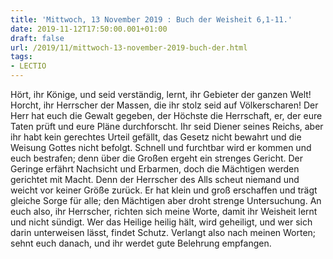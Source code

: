 ```yaml
---
title: 'Mittwoch, 13 November 2019 : Buch der Weisheit 6,1-11.'
date: 2019-11-12T17:50:00.001+01:00
draft: false
url: /2019/11/mittwoch-13-november-2019-buch-der.html
tags: 
- LECTIO
---
```


Hört, ihr Könige, und seid verständig, lernt, ihr Gebieter der ganzen Welt! Horcht, ihr Herrscher der Massen, die ihr stolz seid auf Völkerscharen! Der Herr hat euch die Gewalt gegeben, der Höchste die Herrschaft, er, der eure Taten prüft und eure Pläne durchforscht. Ihr seid Diener seines Reichs, aber ihr habt kein gerechtes Urteil gefällt, das Gesetz nicht bewahrt und die Weisung Gottes nicht befolgt. Schnell und furchtbar wird er kommen und euch bestrafen; denn über die Großen ergeht ein strenges Gericht. Der Geringe erfährt Nachsicht und Erbarmen, doch die Mächtigen werden gerichtet mit Macht. Denn der Herrscher des Alls scheut niemand und weicht vor keiner Größe zurück. Er hat klein und groß erschaffen und trägt gleiche Sorge für alle; den Mächtigen aber droht strenge Untersuchung. An euch also, ihr Herrscher, richten sich meine Worte, damit ihr Weisheit lernt und nicht sündigt. Wer das Heilige heilig hält, wird geheiligt, und wer sich darin unterweisen lässt, findet Schutz. Verlangt also nach meinen Worten; sehnt euch danach, und ihr werdet gute Belehrung empfangen.